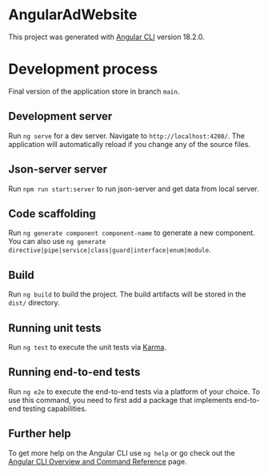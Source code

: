 # AngularAdWebsite

This project was generated with [Angular CLI](https://github.com/angular/angular-cli) version 18.2.0.

# Development process

Final version of the application store in branch `main`.

## Development server

Run `ng serve` for a dev server. Navigate to `http://localhost:4200/`. The application will automatically reload if you change any of the source files.

## Json-server server

Run `npm run start:server` to run json-server and get data from local server.

## Code scaffolding

Run `ng generate component component-name` to generate a new component. You can also use `ng generate directive|pipe|service|class|guard|interface|enum|module`.

## Build

Run `ng build` to build the project. The build artifacts will be stored in the `dist/` directory.

## Running unit tests

Run `ng test` to execute the unit tests via [Karma](https://karma-runner.github.io).

## Running end-to-end tests

Run `ng e2e` to execute the end-to-end tests via a platform of your choice. To use this command, you need to first add a package that implements end-to-end testing capabilities.

## Further help

To get more help on the Angular CLI use `ng help` or go check out the [Angular CLI Overview and Command Reference](https://angular.dev/tools/cli) page.
